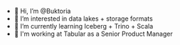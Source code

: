 - 👋 Hi, I’m @Buktoria
- 👀 I’m interested in data lakes + storage formats
- 🌱 I’m currently learning Iceberg + Trino + Scala
- 💼 I'm working at Tabular as a Senior Product Manager

<!---
Buktoria/Buktoria is a ✨ special ✨ repository because its `README.md` (this file) appears on your GitHub profile.
You can click the Preview link to take a look at your changes.
--->

